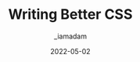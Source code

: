 ---
author: _iamadam
date: 2022-05-02
permalink: false
publisher: conedevelopment
tags:
  - css
  - quality
  - sorting
  - meta
target_url: https://sprucecss.com/blog/writing-better-css
title: Writing Better CSS
---
